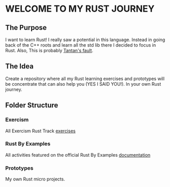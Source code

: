 # WELCOME TO MY RUST JOURNEY

## The Purpose
I want to learn Rust! I really saw a potential in this language. Instead in going back of the C++ roots and learn all the std lib there I decided to focus in Rust. Also, This is probably [Tantan's fault](https://www.youtube.com/watch?v=ZltAssmicsM).

## The Idea
Create a repository where all my Rust learning exercises and prototypes will be concentrate that can also help you (YES I SAID YOU!). In your own Rust journey.

## Folder Structure

### Exercism
All Exercism Rust Track [exercises](https://exercism.org/tracks/rust)

### Rust By Examples
All activities featured on the official Rust By Examples [documentation](https://doc.rust-lang.org/rust-by-example/)

### Prototypes
My own Rust micro projects.